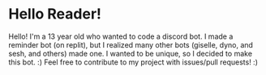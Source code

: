 <!For you Github PR People, this file is dynamically generated from documentation.json. You should consider editing that instead :)>

# Hello Reader!

Hello! I'm a 13 year old who wanted to code a discord bot. 
I made a reminder bot (on replit), but I realized many other bots (giselle, dyno, and sesh, and others) made one.
I wanted to be unique, so I decided to make this bot. :)
Feel free to contribute to my project with issues/pull requests! :)